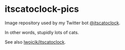 # itscatoclock-pics

Image repository used by my Twitter bot [@itscatoclock](https://twitter.com/itscatoclock).

In other words, stupidly lots of cats.

See also [lwojcik/itscatoclock](https://github.com/lwojcik/itscatoclock).
